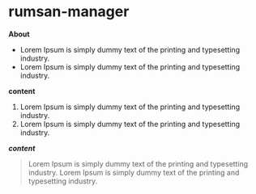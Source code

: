 # rumsan-manager

**About**

- Lorem Ipsum is simply dummy text of the printing and typesetting industry. 
- Lorem Ipsum is simply dummy text of the printing and typesetting industry. 

**content**

1. Lorem Ipsum is simply dummy text of the printing and typesetting industry.
2. Lorem Ipsum is simply dummy text of the printing and typesetting industry.

**_content_**

 >Lorem Ipsum is simply dummy text of the printing and typesetting industry. 
>Lorem Ipsum is simply dummy text of the printing and typesetting industry.


